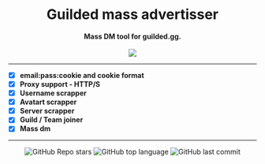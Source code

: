 <h1 align="center">Guilded mass advertisser</h1>

<p align='center'>
    <b>Mass DM tool for guilded.gg.</b><br>
    <br>
    <img src='https://media.discordapp.net/attachments/965637518353629205/971697250705223690/Capture.PNG'>
</p>

-----

- [X] **email:pass:cookie and cookie format**
- [X] **Proxy support - HTTP/S**
- [X] **Username scrapper**
- [X] **Avatart scrapper**
- [X] **Server scrapper**
- [X] **Guild / Team joiner**
- [X] **Mass dm**

-----

<p align="center">
    <img alt="GitHub Repo stars" src="https://img.shields.io/github/stars/Its-Vichy/Guilded-MassDm?style=for-the-badge&logo=stylelint&color=gold">
    <img alt="GitHub top language" src="https://img.shields.io/github/languages/top/Its-Vichy/Guilded-MassDm?style=for-the-badge&logo=stylelint&color=gold">
    <img alt="GitHub last commit" src="https://img.shields.io/github/last-commit/Its-Vichy/Guilded-MassDm?style=for-the-badge&logo=stylelint&color=gold">
</p>
